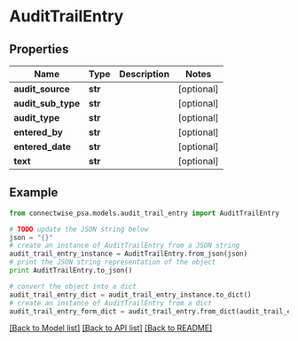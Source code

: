 # AuditTrailEntry


## Properties
Name | Type | Description | Notes
------------ | ------------- | ------------- | -------------
**audit_source** | **str** |  | [optional] 
**audit_sub_type** | **str** |  | [optional] 
**audit_type** | **str** |  | [optional] 
**entered_by** | **str** |  | [optional] 
**entered_date** | **str** |  | [optional] 
**text** | **str** |  | [optional] 

## Example

```python
from connectwise_psa.models.audit_trail_entry import AuditTrailEntry

# TODO update the JSON string below
json = "{}"
# create an instance of AuditTrailEntry from a JSON string
audit_trail_entry_instance = AuditTrailEntry.from_json(json)
# print the JSON string representation of the object
print AuditTrailEntry.to_json()

# convert the object into a dict
audit_trail_entry_dict = audit_trail_entry_instance.to_dict()
# create an instance of AuditTrailEntry from a dict
audit_trail_entry_form_dict = audit_trail_entry.from_dict(audit_trail_entry_dict)
```
[[Back to Model list]](../README.md#documentation-for-models) [[Back to API list]](../README.md#documentation-for-api-endpoints) [[Back to README]](../README.md)


